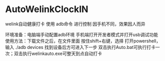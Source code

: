 # AutoWelinkClockIN
welink自动健康打卡
使用 adb命令 进行控制
因手机不同，效果因人而异

环境准备：电脑端手动配置adb环境
          手机端打开开发者模式并打开usb调试功能
使用方法：下载文件之后，在文件里面 按住shift+右键，选择 打开powershell，输入 ./adb devices 找到设备后方可进入下一步
          双击执行Auto.bat可执行打卡一次；双击执行welinkauto.exe可整天到点自动打卡
